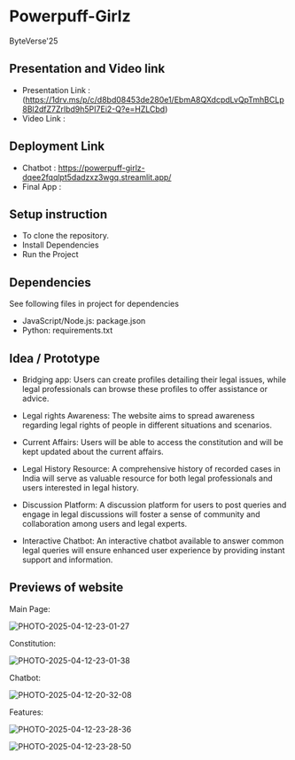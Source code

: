 # Powerpuff-Girlz 
ByteVerse'25
​

## Presentation and Video link

- Presentation Link : (https://1drv.ms/p/c/d8bd08453de280e1/EbmA8QXdcpdLvQpTmhBCLp8Bl2dfZ7Zrlbd9h5PI7Ei2-Q?e=HZLCbd)
- Video Link :

## Deployment Link

- Chatbot : https://powerpuff-girlz-dqee2fqqlpt5dadzxz3wgq.streamlit.app/
- Final App : 

## Setup instruction 
- To clone the repository.
- Install Dependencies
- Run the Project

## Dependencies
See following files in project for dependencies

- JavaScript/Node.js: package.json
- Python: requirements.txt

## Idea / Prototype 

- Bridging app: 
Users can create profiles detailing their legal issues, while legal professionals can browse these profiles to offer assistance or advice.​

- Legal rights Awareness: 
The website aims to spread awareness regarding legal rights of people in different situations and scenarios.​

- Current Affairs: 
Users will be able to access the constitution and will be kept updated about the current affairs.​

- Legal History Resource:
A comprehensive history of recorded cases in India will serve as valuable resource for both legal professionals and users interested in legal history.​

- Discussion Platform:
A discussion platform for users to post queries and engage in legal discussions will foster a sense of community and collaboration among users and legal experts.​

- Interactive Chatbot:
An interactive chatbot available to answer common legal queries will ensure enhanced user experience by providing instant support and information.​

## Previews of website

Main Page: 

![PHOTO-2025-04-12-23-01-27](https://github.com/user-attachments/assets/7d1b89c1-21a6-4c52-9b3d-5d0d1bd57080)

Constitution:

​![PHOTO-2025-04-12-23-01-38](https://github.com/user-attachments/assets/8058f235-c68a-4e20-8b5c-2527d352ae87)




Chatbot:

![PHOTO-2025-04-12-20-32-08](https://github.com/user-attachments/assets/4b04319f-3ad4-4d76-b3c2-67ca1f0fe122)

Features:

![PHOTO-2025-04-12-23-28-36](https://github.com/user-attachments/assets/533c2fa5-44f7-4b40-aed6-bb89dbb46802)

​![PHOTO-2025-04-12-23-28-50](https://github.com/user-attachments/assets/067b64de-3130-4a6d-8848-05629b7d54a4)


​

​

​
